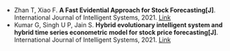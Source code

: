 * Zhan T, Xiao F. <b>A Fast Evidential Approach for Stock Forecasting[J]</b>. International Journal of Intelligent Systems, 2021. [Link](https://onlinelibrary.wiley.com/doi/10.1002/int.22598)
* Kumar G, Singh U P, Jain S. <b>Hybrid evolutionary intelligent system and hybrid time series econometric model for stock price forecasting[J]</b>. International Journal of Intelligent Systems, 2021. [Link](https://onlinelibrary.wiley.com/doi/abs/10.1002/int.22495)
